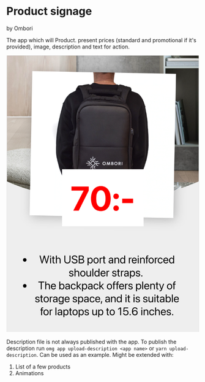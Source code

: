 # Product signage #
by Ombori

The app which will Product. present prices (standard and promotional if it's provided), image, description and text for action.

![screenshots||300](meta/a_test_product.png) 

Description file is not always published with the app. To publish the description run `omg app upload-description <app name>` or `yarn upload-description`.
Can be used as an example. Might be extended with:
1. List of a few products
2. Animations
